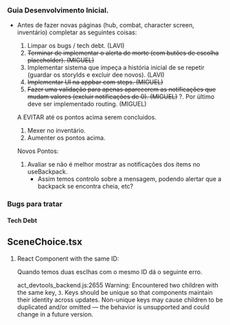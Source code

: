 ### Guia Desenvolvimento Inicial.

- Antes de fazer novas páginas (hub, combat, character screen, inventário) completar as seguintes coisas:

  1. Limpar os bugs / tech debt. (LAVI)
  2. ~~Terminar de implementar o alerta de morte (com butões de escolha placeholder). (MIGUEL)~~
  3. Implementar sistema que impeça a história inicial de se repetir (guardar os storyIds e excluir dee novos). (LAVI)
  4. ~~Implementar UI na appbar com steps. (MIGUEL)~~
  5. ~~Fazer uma validação para apenas aparecerem as notificações que mudam valores (excluir notificações de 0). (MIGUEL)~~
     ?. Por último deve ser implementado routing. (MIGUEL)

  A EVITAR até os pontos acima serem concluidos.

  1.  Mexer no inventário.
  2.  Aumenter os pontos acima.

  Novos Pontos:

  1. Avaliar se não é melhor mostrar as notificações dos items no useBackpack.
     - Assim temos controlo sobre a mensagem, podendo alertar que a backpack se encontra cheia, etc?

### Bugs para tratar

#### Tech Debt

## SceneChoice.tsx

1.  React Component with the same ID:

    Quando temos duas esclhas com o mesmo ID dá o seguinte erro.

    act_devtools_backend.js:2655 Warning: Encountered two children with the same key, `3`. Keys should be unique so that components maintain their identity across updates. Non-unique keys may cause children to be duplicated and/or omitted — the behavior is unsupported and could change in a future version.
